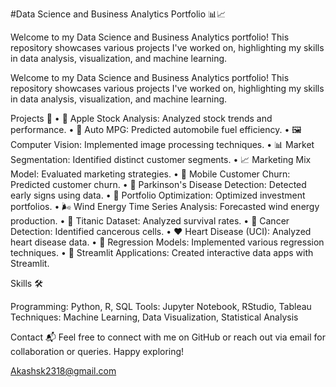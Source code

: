 ﻿#Data Science and Business Analytics Portfolio 📊📈

Welcome to my Data Science and Business Analytics portfolio! This repository showcases various projects I've worked on, highlighting my skills in data analysis, visualization, and machine learning.

Welcome to my Data Science and Business Analytics portfolio! This repository showcases various projects I've worked on, highlighting my skills in data analysis, visualization, and machine learning.

Projects 🚀
• 🍏 Apple Stock Analysis: Analyzed stock trends and performance.
• 🚗 Auto MPG: Predicted automobile fuel efficiency.
• 🖼️ Computer Vision: Implemented image processing techniques.
• 📊 Market Segmentation: Identified distinct customer segments.
• 📈 Marketing Mix Model: Evaluated marketing strategies.
• 📱 Mobile Customer Churn: Predicted customer churn.
• 🧠 Parkinson's Disease Detection: Detected early signs using data.
• 💼 Portfolio Optimization: Optimized investment portfolios.
• 🌬️ Wind Energy Time Series Analysis: Forecasted wind energy production.
• 🚢 Titanic Dataset: Analyzed survival rates.
• 🔬 Cancer Detection: Identified cancerous cells.
• ❤️ Heart Disease (UCI): Analyzed heart disease data.
• 🔢 Regression Models: Implemented various regression techniques.
• 📲 Streamlit Applications: Created interactive data apps with Streamlit.

Skills 🛠️

Programming: Python, R, SQL
Tools: Jupyter Notebook, RStudio, Tableau
Techniques: Machine Learning, Data Visualization, Statistical Analysis

Contact 📬
Feel free to connect with me on GitHub or reach out via email for collaboration or queries. Happy exploring!

Akashsk2318@gmail.com
